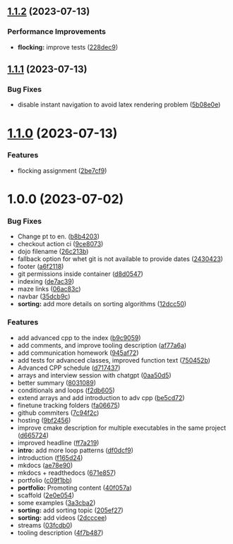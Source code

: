 ## [1.1.2](https://github.com/InfiniBrains/Awesome-GameDev-Resources/compare/v1.1.1...v1.1.2) (2023-07-13)


### Performance Improvements

* **flocking:** improve tests ([228dec9](https://github.com/InfiniBrains/Awesome-GameDev-Resources/commit/228dec9cc8019e046718da19f90848d226eb8548))

## [1.1.1](https://github.com/InfiniBrains/Awesome-GameDev-Resources/compare/v1.1.0...v1.1.1) (2023-07-13)


### Bug Fixes

* disable instant navigation to avoid latex rendering problem ([5b08e0e](https://github.com/InfiniBrains/Awesome-GameDev-Resources/commit/5b08e0e2123b91b55fbfa1508fe89cc21eac5256))

# [1.1.0](https://github.com/InfiniBrains/Awesome-GameDev-Resources/compare/v1.0.0...v1.1.0) (2023-07-13)


### Features

* flocking assignment ([2be7cf9](https://github.com/InfiniBrains/Awesome-GameDev-Resources/commit/2be7cf9dc8028aeea68bdf983b28736a6d8a9748))

# 1.0.0 (2023-07-02)


### Bug Fixes

* Change pt to en. ([b8b4203](https://github.com/InfiniBrains/Awesome-GameDev-Resources/commit/b8b42035f5088cf2e3d5f23256554e296696dc4e))
* checkout action ci ([9ce8073](https://github.com/InfiniBrains/Awesome-GameDev-Resources/commit/9ce8073606c8538dc53dbaad4c0530d12b9cc739))
* dojo filename ([26c213b](https://github.com/InfiniBrains/Awesome-GameDev-Resources/commit/26c213b6a61bdafe82abaffb3f1338968d492b97))
* fallback option for whet git is not available to provide dates ([2430423](https://github.com/InfiniBrains/Awesome-GameDev-Resources/commit/24304239ac36ad71ad0590310bb1721fd7c05ed1))
* footer ([a6f2118](https://github.com/InfiniBrains/Awesome-GameDev-Resources/commit/a6f2118433dcbcc03a4545e192b8828d75a10b55))
* git permissions inside container ([d8d0547](https://github.com/InfiniBrains/Awesome-GameDev-Resources/commit/d8d0547ba5787862ce20e2530dd1d474b2d56a7e))
* indexing ([de7ac39](https://github.com/InfiniBrains/Awesome-GameDev-Resources/commit/de7ac397927b36ea48626f28b1cf9df71a342ff1))
* maze links ([06ac83c](https://github.com/InfiniBrains/Awesome-GameDev-Resources/commit/06ac83cb5bf4491eb8f2001e5c86580f72cb96e5))
* navbar ([35dcb9c](https://github.com/InfiniBrains/Awesome-GameDev-Resources/commit/35dcb9c2efb0760516039b03fb480e63b1d01938))
* **sorting:** add more details on sorting algorithms ([12dcc50](https://github.com/InfiniBrains/Awesome-GameDev-Resources/commit/12dcc509f1df951b031f2ccfb30bd18a9762ab12))


### Features

* add advanced cpp to the index ([b9c9059](https://github.com/InfiniBrains/Awesome-GameDev-Resources/commit/b9c90593a7c87cdf281d67026c37096d57a417bf))
* add comments, and improve tooling description ([af77a6a](https://github.com/InfiniBrains/Awesome-GameDev-Resources/commit/af77a6a104ee9901b5f2120be459087f75e7722a))
* add communication homework ([945af72](https://github.com/InfiniBrains/Awesome-GameDev-Resources/commit/945af7247bc68aae6ca44f94813aef52ede19f05))
* add tests for advanced classes, improved function text ([750452b](https://github.com/InfiniBrains/Awesome-GameDev-Resources/commit/750452bc0bc70a123665de5430f67794eb82924c))
* Advanced CPP schedule ([d717437](https://github.com/InfiniBrains/Awesome-GameDev-Resources/commit/d7174378f73a6db1d21e173e30625d8483062d24))
* arrays and interview session with chatgpt ([0aa50d5](https://github.com/InfiniBrains/Awesome-GameDev-Resources/commit/0aa50d518079beed62ada8ae75c8114108ba753c))
* better summary ([8031089](https://github.com/InfiniBrains/Awesome-GameDev-Resources/commit/8031089fa7df9efc3b7a14ce5b9f81019db9f395))
* conditionals and loops ([f2db605](https://github.com/InfiniBrains/Awesome-GameDev-Resources/commit/f2db6051733af3594f53d2dfeb61b8570f0daa3f))
* extend arrays and add introduction to adv cpp ([be5cd72](https://github.com/InfiniBrains/Awesome-GameDev-Resources/commit/be5cd727ddf2c35a71c042ac48a4a7a0cb2e641c))
* finetune tracking folders ([fa06675](https://github.com/InfiniBrains/Awesome-GameDev-Resources/commit/fa066750891cb644f380e057d019ff0d577e4b76))
* github commiters ([7c94f2c](https://github.com/InfiniBrains/Awesome-GameDev-Resources/commit/7c94f2c880ed6dd1a06ffd5033ed233351c4aa19))
* hosting ([9bf2456](https://github.com/InfiniBrains/Awesome-GameDev-Resources/commit/9bf2456e6ec4f6fa35fb64277e3a740637c05e0e))
* improve cmake description for multiple executables in the same project ([d665724](https://github.com/InfiniBrains/Awesome-GameDev-Resources/commit/d66572406096ee73074ac61905ffc1b201dd400b))
* improved headline ([ff7a219](https://github.com/InfiniBrains/Awesome-GameDev-Resources/commit/ff7a2193dd853504aab3d2b5cd618be5dd5de252))
* **intro:** add more loop patterns ([df0dcf9](https://github.com/InfiniBrains/Awesome-GameDev-Resources/commit/df0dcf9b0fc44a2289c42c8d2ae9acaa5de20115))
* introduction ([f165d24](https://github.com/InfiniBrains/Awesome-GameDev-Resources/commit/f165d246e6057ef531af50eacdc6e070d025eb8a))
* mkdocs ([ae78e90](https://github.com/InfiniBrains/Awesome-GameDev-Resources/commit/ae78e90901cf30732f11959eac7e35a2b3a3db62))
* mkdocs + readthedocs ([671e857](https://github.com/InfiniBrains/Awesome-GameDev-Resources/commit/671e8570d324831f15e1fbba4e7b89121f71aa88))
* portfolio ([c09f1bb](https://github.com/InfiniBrains/Awesome-GameDev-Resources/commit/c09f1bb0fa8dd0128e9ba6c2c09c0e85577e92ff))
* **portfolio:** Promoting content ([40f057a](https://github.com/InfiniBrains/Awesome-GameDev-Resources/commit/40f057a56f1187d34040854c6f001f6a5ddd2fef))
* scaffold ([2e0e054](https://github.com/InfiniBrains/Awesome-GameDev-Resources/commit/2e0e054ee77325b9021e443beda0264a4f13ea52))
* some examples ([3a3cba2](https://github.com/InfiniBrains/Awesome-GameDev-Resources/commit/3a3cba2f7634582f03d98a17e761f64de5919cf5))
* **sorting:** add sorting topic ([205ef27](https://github.com/InfiniBrains/Awesome-GameDev-Resources/commit/205ef2740b775952d8ea56254e38297a92c4a391))
* **sorting:** add videos ([2dcccee](https://github.com/InfiniBrains/Awesome-GameDev-Resources/commit/2dcccee16246db005416daaf66e0ccd9285946e2))
* streams ([03fcdb0](https://github.com/InfiniBrains/Awesome-GameDev-Resources/commit/03fcdb00fb012b531e520f479df19c93eacf2d47))
* tooling description ([4f7b487](https://github.com/InfiniBrains/Awesome-GameDev-Resources/commit/4f7b4878875362b83325e96b38ab8ceed281263a))
